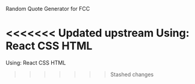 Random Quote Generator for FCC

<<<<<<< Updated upstream
Using:
React
CSS
HTML
=======
Using: React CSS HTML
>>>>>>> Stashed changes
